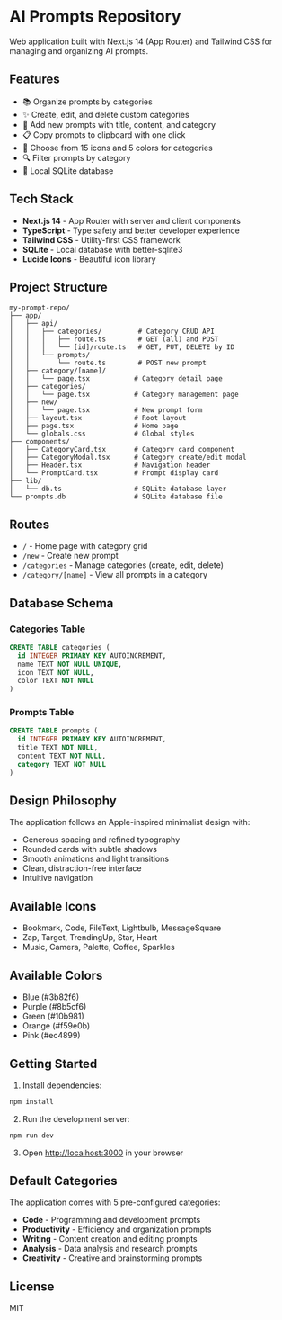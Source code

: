 # AI Prompts Repository

Web application built with Next.js 14 (App Router) and Tailwind CSS for managing and organizing AI prompts.

## Features

- 📚 Organize prompts by categories
- ✨ Create, edit, and delete custom categories
- 📝 Add new prompts with title, content, and category
- 📋 Copy prompts to clipboard with one click
- 🎨 Choose from 15 icons and 5 colors for categories
- 🔍 Filter prompts by category
- 💾 Local SQLite database

## Tech Stack

- **Next.js 14** - App Router with server and client components
- **TypeScript** - Type safety and better developer experience
- **Tailwind CSS** - Utility-first CSS framework
- **SQLite** - Local database with better-sqlite3
- **Lucide Icons** - Beautiful icon library

## Project Structure

```
my-prompt-repo/
├── app/
│   ├── api/
│   │   ├── categories/         # Category CRUD API
│   │   │   ├── route.ts        # GET (all) and POST
│   │   │   └── [id]/route.ts   # GET, PUT, DELETE by ID
│   │   └── prompts/
│   │       └── route.ts        # POST new prompt
│   ├── category/[name]/
│   │   └── page.tsx           # Category detail page
│   ├── categories/
│   │   └── page.tsx           # Category management page
│   ├── new/
│   │   └── page.tsx           # New prompt form
│   ├── layout.tsx             # Root layout
│   ├── page.tsx               # Home page
│   └── globals.css            # Global styles
├── components/
│   ├── CategoryCard.tsx       # Category card component
│   ├── CategoryModal.tsx      # Category create/edit modal
│   ├── Header.tsx             # Navigation header
│   └── PromptCard.tsx         # Prompt display card
├── lib/
│   └── db.ts                  # SQLite database layer
└── prompts.db                 # SQLite database file
```

## Routes

- `/` - Home page with category grid
- `/new` - Create new prompt
- `/categories` - Manage categories (create, edit, delete)
- `/category/[name]` - View all prompts in a category

## Database Schema

### Categories Table

```sql
CREATE TABLE categories (
  id INTEGER PRIMARY KEY AUTOINCREMENT,
  name TEXT NOT NULL UNIQUE,
  icon TEXT NOT NULL,
  color TEXT NOT NULL
)
```

### Prompts Table

```sql
CREATE TABLE prompts (
  id INTEGER PRIMARY KEY AUTOINCREMENT,
  title TEXT NOT NULL,
  content TEXT NOT NULL,
  category TEXT NOT NULL
)
```

## Design Philosophy

The application follows an Apple-inspired minimalist design with:

- Generous spacing and refined typography
- Rounded cards with subtle shadows
- Smooth animations and light transitions
- Clean, distraction-free interface
- Intuitive navigation

## Available Icons

- Bookmark, Code, FileText, Lightbulb, MessageSquare
- Zap, Target, TrendingUp, Star, Heart
- Music, Camera, Palette, Coffee, Sparkles

## Available Colors

- Blue (#3b82f6)
- Purple (#8b5cf6)
- Green (#10b981)
- Orange (#f59e0b)
- Pink (#ec4899)

## Getting Started

1. Install dependencies:

```bash
npm install
```

2. Run the development server:

```bash
npm run dev
```

3. Open [http://localhost:3000](http://localhost:3000) in your browser

## Default Categories

The application comes with 5 pre-configured categories:

- **Code** - Programming and development prompts
- **Productivity** - Efficiency and organization prompts
- **Writing** - Content creation and editing prompts
- **Analysis** - Data analysis and research prompts
- **Creativity** - Creative and brainstorming prompts

## License

MIT
